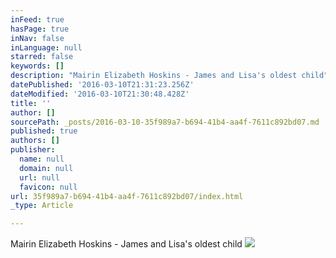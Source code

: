```yaml
---
inFeed: true
hasPage: true
inNav: false
inLanguage: null
starred: false
keywords: []
description: "Mairin Elizabeth Hoskins - James and Lisa's oldest child"
datePublished: '2016-03-10T21:31:23.256Z'
dateModified: '2016-03-10T21:30:48.428Z'
title: ''
author: []
sourcePath: _posts/2016-03-10-35f989a7-b694-41b4-aa4f-7611c892bd07.md
published: true
authors: []
publisher:
  name: null
  domain: null
  url: null
  favicon: null
url: 35f989a7-b694-41b4-aa4f-7611c892bd07/index.html
_type: Article

---
```

Mairin Elizabeth Hoskins - James and Lisa's oldest child
![](https://the-grid-user-content.s3-us-west-2.amazonaws.com/45e403ae-ef41-45c2-b1fa-be7eaf097068.jpg)